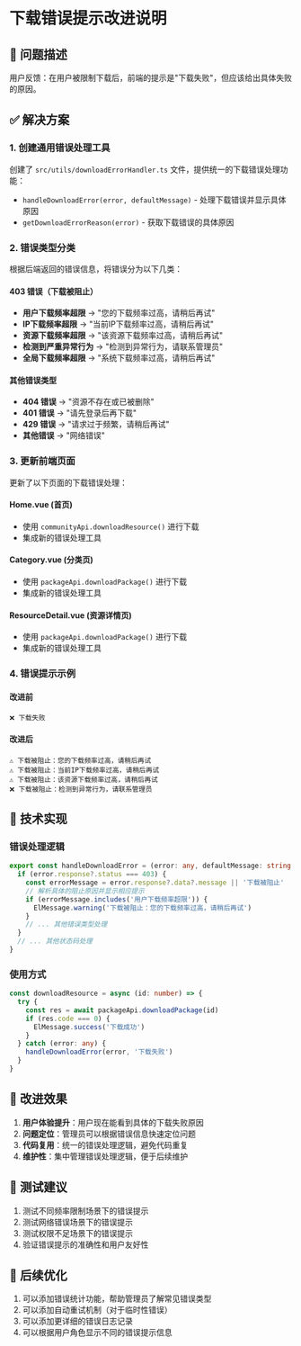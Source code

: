 # 下载错误提示改进说明

## 🎯 问题描述

用户反馈：在用户被限制下载后，前端的提示是"下载失败"，但应该给出具体失败的原因。

## ✅ 解决方案

### 1. 创建通用错误处理工具

创建了 `src/utils/downloadErrorHandler.ts` 文件，提供统一的下载错误处理功能：

- `handleDownloadError(error, defaultMessage)` - 处理下载错误并显示具体原因
- `getDownloadErrorReason(error)` - 获取下载错误的具体原因

### 2. 错误类型分类

根据后端返回的错误信息，将错误分为以下几类：

#### 403 错误（下载被阻止）
- **用户下载频率超限** → "您的下载频率过高，请稍后再试"
- **IP下载频率超限** → "当前IP下载频率过高，请稍后再试"
- **资源下载频率超限** → "该资源下载频率过高，请稍后再试"
- **检测到严重异常行为** → "检测到异常行为，请联系管理员"
- **全局下载频率超限** → "系统下载频率过高，请稍后再试"

#### 其他错误类型
- **404 错误** → "资源不存在或已被删除"
- **401 错误** → "请先登录后再下载"
- **429 错误** → "请求过于频繁，请稍后再试"
- **其他错误** → "网络错误"

### 3. 更新前端页面

更新了以下页面的下载错误处理：

#### Home.vue (首页)
- 使用 `communityApi.downloadResource()` 进行下载
- 集成新的错误处理工具

#### Category.vue (分类页)
- 使用 `packageApi.downloadPackage()` 进行下载
- 集成新的错误处理工具

#### ResourceDetail.vue (资源详情页)
- 使用 `packageApi.downloadPackage()` 进行下载
- 集成新的错误处理工具

### 4. 错误提示示例

#### 改进前
```
❌ 下载失败
```

#### 改进后
```
⚠️ 下载被阻止：您的下载频率过高，请稍后再试
⚠️ 下载被阻止：当前IP下载频率过高，请稍后再试
⚠️ 下载被阻止：该资源下载频率过高，请稍后再试
❌ 下载被阻止：检测到异常行为，请联系管理员
```

## 🔧 技术实现

### 错误处理逻辑

```typescript
export const handleDownloadError = (error: any, defaultMessage: string = '下载失败') => {
  if (error.response?.status === 403) {
    const errorMessage = error.response?.data?.message || '下载被阻止'
    // 解析具体的阻止原因并显示相应提示
    if (errorMessage.includes('用户下载频率超限')) {
      ElMessage.warning('下载被阻止：您的下载频率过高，请稍后再试')
    }
    // ... 其他错误类型处理
  }
  // ... 其他状态码处理
}
```

### 使用方式

```typescript
const downloadResource = async (id: number) => {
  try {
    const res = await packageApi.downloadPackage(id)
    if (res.code === 0) {
      ElMessage.success('下载成功')
    }
  } catch (error: any) {
    handleDownloadError(error, '下载失败')
  }
}
```

## 🎉 改进效果

1. **用户体验提升**：用户现在能看到具体的下载失败原因
2. **问题定位**：管理员可以根据错误信息快速定位问题
3. **代码复用**：统一的错误处理逻辑，避免代码重复
4. **维护性**：集中管理错误处理逻辑，便于后续维护

## 📝 测试建议

1. 测试不同频率限制场景下的错误提示
2. 测试网络错误场景下的错误提示
3. 测试权限不足场景下的错误提示
4. 验证错误提示的准确性和用户友好性

## 🔄 后续优化

1. 可以添加错误统计功能，帮助管理员了解常见错误类型
2. 可以添加自动重试机制（对于临时性错误）
3. 可以添加更详细的错误日志记录
4. 可以根据用户角色显示不同的错误提示信息 